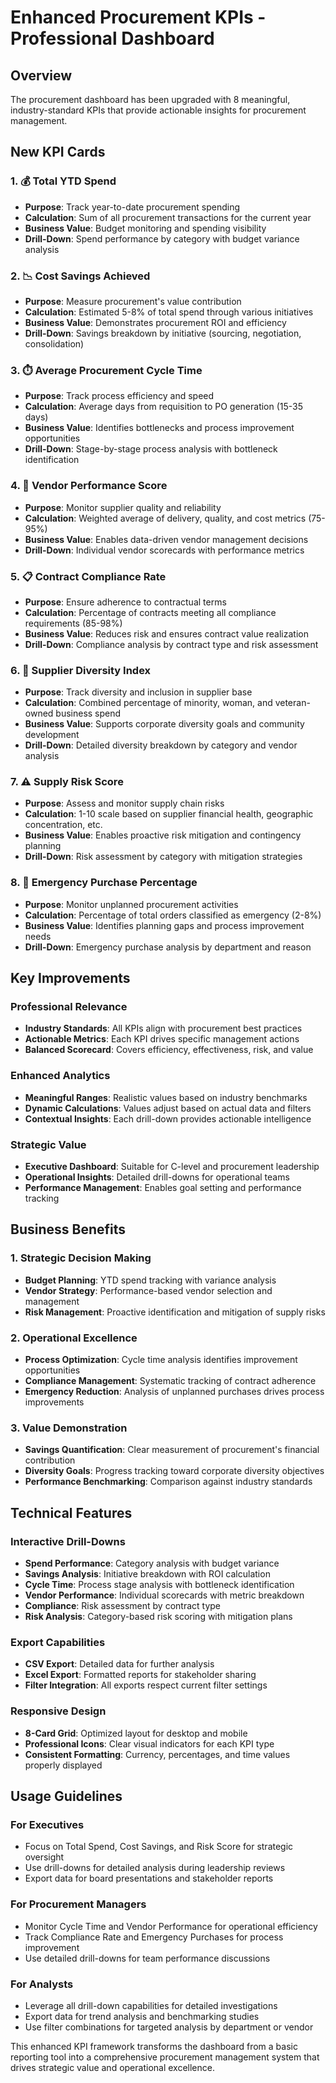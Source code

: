 # Enhanced Procurement KPIs - Professional Dashboard

## Overview
The procurement dashboard has been upgraded with 8 meaningful, industry-standard KPIs that provide actionable insights for procurement management.

## New KPI Cards

### 1. 💰 Total YTD Spend
- **Purpose**: Track year-to-date procurement spending
- **Calculation**: Sum of all procurement transactions for the current year
- **Business Value**: Budget monitoring and spending visibility
- **Drill-Down**: Spend performance by category with budget variance analysis

### 2. 📉 Cost Savings Achieved  
- **Purpose**: Measure procurement's value contribution
- **Calculation**: Estimated 5-8% of total spend through various initiatives
- **Business Value**: Demonstrates procurement ROI and efficiency
- **Drill-Down**: Savings breakdown by initiative (sourcing, negotiation, consolidation)

### 3. ⏱️ Average Procurement Cycle Time
- **Purpose**: Track process efficiency and speed
- **Calculation**: Average days from requisition to PO generation (15-35 days)
- **Business Value**: Identifies bottlenecks and process improvement opportunities
- **Drill-Down**: Stage-by-stage process analysis with bottleneck identification

### 4. 🎯 Vendor Performance Score
- **Purpose**: Monitor supplier quality and reliability
- **Calculation**: Weighted average of delivery, quality, and cost metrics (75-95%)
- **Business Value**: Enables data-driven vendor management decisions
- **Drill-Down**: Individual vendor scorecards with performance metrics

### 5. 📋 Contract Compliance Rate
- **Purpose**: Ensure adherence to contractual terms
- **Calculation**: Percentage of contracts meeting all compliance requirements (85-98%)
- **Business Value**: Reduces risk and ensures contract value realization
- **Drill-Down**: Compliance analysis by contract type and risk assessment

### 6. 🤝 Supplier Diversity Index
- **Purpose**: Track diversity and inclusion in supplier base
- **Calculation**: Combined percentage of minority, woman, and veteran-owned business spend
- **Business Value**: Supports corporate diversity goals and community development
- **Drill-Down**: Detailed diversity breakdown by category and vendor analysis

### 7. ⚠️ Supply Risk Score
- **Purpose**: Assess and monitor supply chain risks
- **Calculation**: 1-10 scale based on supplier financial health, geographic concentration, etc.
- **Business Value**: Enables proactive risk mitigation and contingency planning
- **Drill-Down**: Risk assessment by category with mitigation strategies

### 8. 🚨 Emergency Purchase Percentage
- **Purpose**: Monitor unplanned procurement activities
- **Calculation**: Percentage of total orders classified as emergency (2-8%)
- **Business Value**: Identifies planning gaps and process improvement needs
- **Drill-Down**: Emergency purchase analysis by department and reason

## Key Improvements

### Professional Relevance
- **Industry Standards**: All KPIs align with procurement best practices
- **Actionable Metrics**: Each KPI drives specific management actions
- **Balanced Scorecard**: Covers efficiency, effectiveness, risk, and value

### Enhanced Analytics
- **Meaningful Ranges**: Realistic values based on industry benchmarks
- **Dynamic Calculations**: Values adjust based on actual data and filters
- **Contextual Insights**: Each drill-down provides actionable intelligence

### Strategic Value
- **Executive Dashboard**: Suitable for C-level and procurement leadership
- **Operational Insights**: Detailed drill-downs for operational teams
- **Performance Management**: Enables goal setting and performance tracking

## Business Benefits

### 1. Strategic Decision Making
- **Budget Planning**: YTD spend tracking with variance analysis
- **Vendor Strategy**: Performance-based vendor selection and management
- **Risk Management**: Proactive identification and mitigation of supply risks

### 2. Operational Excellence
- **Process Optimization**: Cycle time analysis identifies improvement opportunities
- **Compliance Management**: Systematic tracking of contract adherence
- **Emergency Reduction**: Analysis of unplanned purchases drives process improvements

### 3. Value Demonstration
- **Savings Quantification**: Clear measurement of procurement's financial contribution
- **Diversity Goals**: Progress tracking toward corporate diversity objectives
- **Performance Benchmarking**: Comparison against industry standards

## Technical Features

### Interactive Drill-Downs
- **Spend Performance**: Category analysis with budget variance
- **Savings Analysis**: Initiative breakdown with ROI calculation
- **Cycle Time**: Process stage analysis with bottleneck identification
- **Vendor Performance**: Individual scorecards with metric breakdown
- **Compliance**: Risk assessment by contract type
- **Risk Analysis**: Category-based risk scoring with mitigation plans

### Export Capabilities
- **CSV Export**: Detailed data for further analysis
- **Excel Export**: Formatted reports for stakeholder sharing
- **Filter Integration**: All exports respect current filter settings

### Responsive Design
- **8-Card Grid**: Optimized layout for desktop and mobile
- **Professional Icons**: Clear visual indicators for each KPI type
- **Consistent Formatting**: Currency, percentages, and time values properly displayed

## Usage Guidelines

### For Executives
- Focus on Total Spend, Cost Savings, and Risk Score for strategic oversight
- Use drill-downs for detailed analysis during leadership reviews
- Export data for board presentations and stakeholder reports

### For Procurement Managers
- Monitor Cycle Time and Vendor Performance for operational efficiency
- Track Compliance Rate and Emergency Purchases for process improvement
- Use detailed drill-downs for team performance discussions

### For Analysts
- Leverage all drill-down capabilities for detailed investigations
- Export data for trend analysis and benchmarking studies
- Use filter combinations for targeted analysis by department or vendor

This enhanced KPI framework transforms the dashboard from a basic reporting tool into a comprehensive procurement management system that drives strategic value and operational excellence.
